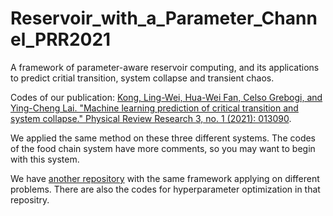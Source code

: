 # Reservoir_with_a_Parameter_Channel_PRR2021

A framework of parameter-aware reservoir computing, and its applications to predict critial transition, system collapse and transient chaos.

Codes of our publication: [Kong, Ling-Wei, Hua-Wei Fan, Celso Grebogi, and Ying-Cheng Lai. "Machine learning prediction of critical transition and system collapse." Physical Review Research 3, no. 1 (2021): 013090](https://doi.org/10.1103/PhysRevResearch.3.013090).

We applied the same method on these three different systems. The codes of the food chain system have more comments, so you may want to begin with this system.

We have [another repository](https://github.com/lw-kong/Reservoir_with_a_Parameter_Channel_JPC2021) with the same framework applying on different problems. There are also the codes for hyperparameter optimization in that repositry.
